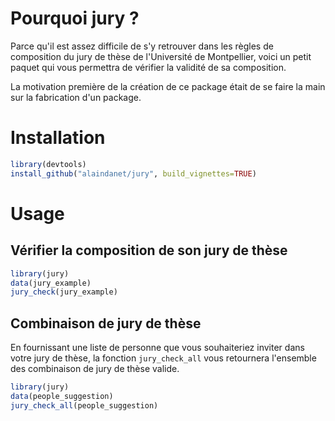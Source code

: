 # Pourquoi jury ?

Parce qu'il est assez difficile de s'y retrouver dans les règles de composition
du jury de thèse de l'Université de Montpellier, voici un petit paquet qui vous
permettra de vérifier la validité de sa composition.

La motivation première de la création de ce package était de se faire la main
sur la fabrication d'un package.

# Installation

```r
library(devtools)
install_github("alaindanet/jury", build_vignettes=TRUE)
```

# Usage

## Vérifier la composition de son jury de thèse

```r
library(jury)
data(jury_example)
jury_check(jury_example)
```

## Combinaison de jury de thèse

En fournissant une liste de personne que vous souhaiteriez inviter dans votre
jury de thèse, la fonction `jury_check_all` vous retournera l'ensemble des
combinaison de jury de thèse valide.


```r
library(jury)
data(people_suggestion)
jury_check_all(people_suggestion)
```
